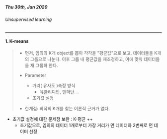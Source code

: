 ##### Thu 30th, Jan 2020

###### Unsupervised learning

---



#### 1. K-means

> - 먼저, 임의의 K개 object를 뽑아 각각을 "평균값"으로 보고, 데이터들을 K개의 그룹으로 나눈다.  이후 그룹 내 평균값을 재조정하고, 이에 맞춰 데이터들을 재 그룹화 한다.
> - Parameter 
>   - 거리( 유사도 )측정 방식 
>     - 유클리디안, 맨하탄....
>   - 초기값 설정
>
> - 한계점: 최적의 K개를 찾는 이론적 근거가 없다.



- 초기값 설정에 대한 문제점 보완 : K-평균 ++
  - 초기값으로, 임의의 데이터 1개로부터 가장 거리가 먼 데이터와 2번째로 먼 데이터 선정





